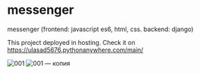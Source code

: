 # messenger
messenger (frontend: javascript es6, html, css. backend: django)

This project deployed in hosting. Check it on https://ulasad5676.pythonanywhere.com/main/


![001](https://user-images.githubusercontent.com/127340863/226165886-9822f77f-c9df-4f2a-8bd7-6fb6e1b79f05.jpg)
![001 — копия](https://user-images.githubusercontent.com/127340863/226165894-1e8d0148-900f-42f6-8bb0-03ebc828b35b.jpg)
